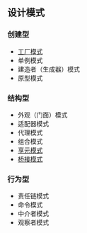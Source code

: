 ## 设计模式

### 创建型
- [工厂模式](./src/patterns/creational/factory/README.md)
- 单例模式
- 建造者（生成器）模式
- 原型模式

### 结构型
- 外观（门面）模式
- 适配器模式
- 代理模式
- 组合模式
- [享元模式](./src/patterns/structural/flyweight/README.md)
- [桥接模式](./src/patterns/structural/bridge/README.md)

### 行为型
- 责任链模式
- 命令模式
- 中介者模式
- 观察者模式